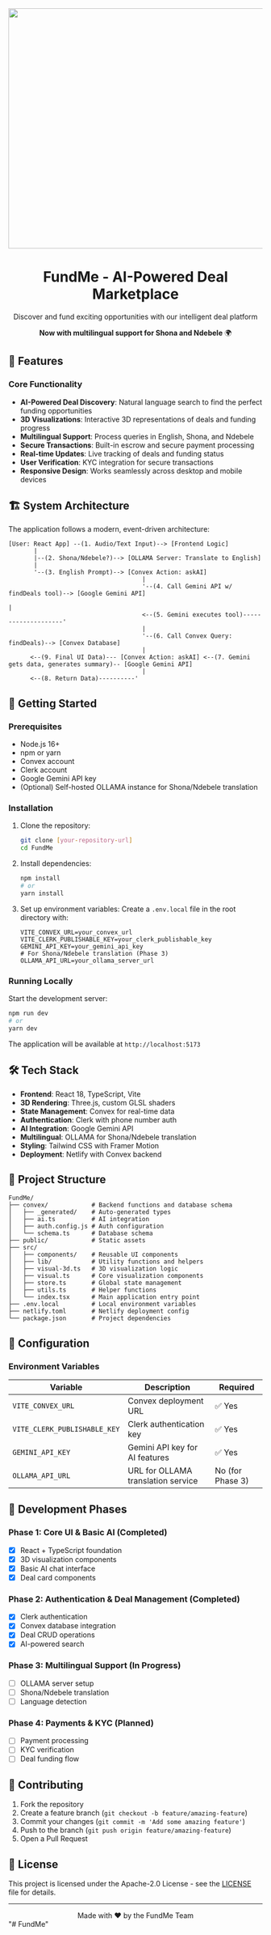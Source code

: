 <div align="center">
  <img width="1200" height="475" alt="FundMe Banner" src="https://github.com/user-attachments/assets/0aa67016-6eaf-458a-adb2-6e31a0763ed6" />
  <h1>FundMe - AI-Powered Deal Marketplace</h1>
  <p>Discover and fund exciting opportunities with our intelligent deal platform</p>
  <p><strong>Now with multilingual support for Shona and Ndebele</strong> 🌍</p>
</div>

## 🌟 Features

### Core Functionality
- **AI-Powered Deal Discovery**: Natural language search to find the perfect funding opportunities
- **3D Visualizations**: Interactive 3D representations of deals and funding progress
- **Multilingual Support**: Process queries in English, Shona, and Ndebele
- **Secure Transactions**: Built-in escrow and secure payment processing
- **Real-time Updates**: Live tracking of deals and funding status
- **User Verification**: KYC integration for secure transactions
- **Responsive Design**: Works seamlessly across desktop and mobile devices

## 🏗️ System Architecture

The application follows a modern, event-driven architecture:

```
[User: React App] --(1. Audio/Text Input)--> [Frontend Logic]
       |
       |--(2. Shona/Ndebele?)--> [OLLAMA Server: Translate to English]
       |
       '--(3. English Prompt)--> [Convex Action: askAI]
                                     |
                                     '--(4. Call Gemini API w/ findDeals tool)--> [Google Gemini API]
                                                                                      |
                                     <--(5. Gemini executes tool)--------------------'
                                     |
                                     '--(6. Call Convex Query: findDeals)--> [Convex Database]
                                     |
      <--(9. Final UI Data)--- [Convex Action: askAI] <--(7. Gemini gets data, generates summary)-- [Google Gemini API]
                                     |
      <--(8. Return Data)----------'
```

## 🚀 Getting Started

### Prerequisites

- Node.js 16+
- npm or yarn
- Convex account
- Clerk account
- Google Gemini API key
- (Optional) Self-hosted OLLAMA instance for Shona/Ndebele translation

### Installation

1. Clone the repository:
   ```bash
   git clone [your-repository-url]
   cd FundMe
   ```

2. Install dependencies:
   ```bash
   npm install
   # or
   yarn install
   ```

3. Set up environment variables:
   Create a `.env.local` file in the root directory with:
   ```env
   VITE_CONVEX_URL=your_convex_url
   VITE_CLERK_PUBLISHABLE_KEY=your_clerk_publishable_key
   GEMINI_API_KEY=your_gemini_api_key
   # For Shona/Ndebele translation (Phase 3)
   OLLAMA_API_URL=your_ollama_server_url
   ```

### Running Locally

Start the development server:
```bash
npm run dev
# or
yarn dev
```

The application will be available at `http://localhost:5173`

## 🛠️ Tech Stack

- **Frontend**: React 18, TypeScript, Vite
- **3D Rendering**: Three.js, custom GLSL shaders
- **State Management**: Convex for real-time data
- **Authentication**: Clerk with phone number auth
- **AI Integration**: Google Gemini API
- **Multilingual**: OLLAMA for Shona/Ndebele translation
- **Styling**: Tailwind CSS with Framer Motion
- **Deployment**: Netlify with Convex backend

## 📂 Project Structure

```
FundMe/
├── convex/            # Backend functions and database schema
│   ├── _generated/    # Auto-generated types
│   ├── ai.ts          # AI integration
│   ├── auth.config.js # Auth configuration
│   └── schema.ts      # Database schema
├── public/            # Static assets
├── src/
│   ├── components/    # Reusable UI components
│   ├── lib/           # Utility functions and helpers
│   ├── visual-3d.ts   # 3D visualization logic
│   ├── visual.ts      # Core visualization components
│   ├── store.ts       # Global state management
│   ├── utils.ts       # Helper functions
│   └── index.tsx      # Main application entry point
├── .env.local         # Local environment variables
├── netlify.toml       # Netlify deployment config
└── package.json       # Project dependencies
```

## 🔧 Configuration

### Environment Variables

| Variable | Description | Required |
|----------|-------------|----------|
| `VITE_CONVEX_URL` | Convex deployment URL | ✅ Yes |
| `VITE_CLERK_PUBLISHABLE_KEY` | Clerk authentication key | ✅ Yes |
| `GEMINI_API_KEY` | Gemini API key for AI features | ✅ Yes |
| `OLLAMA_API_URL` | URL for OLLAMA translation service | No (for Phase 3) |

## 🚀 Development Phases

### Phase 1: Core UI & Basic AI (Completed)
- [x] React + TypeScript foundation
- [x] 3D visualization components
- [x] Basic AI chat interface
- [x] Deal card components

### Phase 2: Authentication & Deal Management (Completed)
- [x] Clerk authentication
- [x] Convex database integration
- [x] Deal CRUD operations
- [x] AI-powered search

### Phase 3: Multilingual Support (In Progress)
- [ ] OLLAMA server setup
- [ ] Shona/Ndebele translation
- [ ] Language detection

### Phase 4: Payments & KYC (Planned)
- [ ] Payment processing
- [ ] KYC verification
- [ ] Deal funding flow

## 🤝 Contributing

1. Fork the repository
2. Create a feature branch (`git checkout -b feature/amazing-feature`)
3. Commit your changes (`git commit -m 'Add some amazing feature'`)
4. Push to the branch (`git push origin feature/amazing-feature`)
5. Open a Pull Request

## 📄 License

This project is licensed under the Apache-2.0 License - see the [LICENSE](LICENSE) file for details.

---

<div align="center">
  Made with ❤️ by the FundMe Team
</div>
"# FundMe" 
